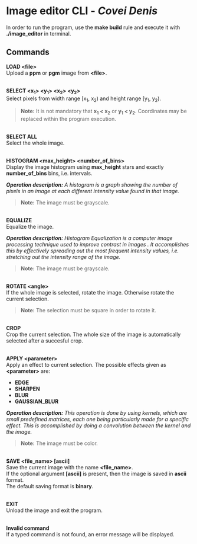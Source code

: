 # Image editor CLI - *Covei Denis*

In order to run the program, use the **make build** rule and execute it with
**./image_editor** in terminal.

## Commands

**LOAD \<file\>**\
Upload a **ppm** or **pgm** image from **\<file\>**.

\
**SELECT \<x<sub>1</sub>\> \<y<sub>1</sub>\> \<x<sub>2</sub>\> 
\<y<sub>2</sub>\>**\
Select pixels from width range [x<sub>1</sub>,
x<sub>2</sub>) and  height range [y<sub>1</sub>, y<sub>2</sub>).
> **Note:** It is not mandatory that **x<sub>1</sub> < x<sub>2</sub>**
or **y<sub>1</sub> < y<sub>2</sub>**. Coordinates may be
replaced within the program execution.

\
**SELECT ALL**\
Select the whole image.

\
**HISTOGRAM \<max_height\> \<number_of_bins\>**\
Display the image histogram using **max_height** stars and exactly
**number_of_bins** bins, i.e. intervals.

***Operation description:** A histogram is a graph showing the number of pixels in
an image at each different intensity value found in that image.*

> **Note:** The image must be grayscale.

\
**EQUALIZE**\
Equalize the image.

***Operation description:** Histogram Equalization is a computer image processing
technique used to improve contrast in images . It accomplishes this by effectively
spreading out the most frequent intensity values, i.e. stretching out the intensity
range of the image.*

> **Note:** The image must be grayscale.

\
**ROTATE \<angle\>**\
If the whole image is selected, rotate the image. Otherwise rotate the
current selection.
> **Note:** The selection must be square in order to rotate it.

\
**CROP**\
Crop the current selection.
The whole size of the image is automatically selected after a succesful crop.

\
**APPLY \<parameter\>**\
Apply an effect to current selection.
The possible effects given as **\<parameter\>** are:
* **EDGE**
* **SHARPEN**
* **BLUR**
* **GAUSSIAN_BLUR**

***Operation description:** This operation is done by using kernels, which are
small predefined matrices, each one being particularly made for a specific effect.
This is accomplished by doing a convolution between the kernel and the image.*

> **Note:** The image must be color.

\
**SAVE \<file_name\> [ascii]**\
Save the current image with the name **\<file_name\>**.\
If the optional argument **[ascii]** is present, then the image is saved in
**ascii** format.\
The default saving format is **binary**.

\
**EXIT**\
Unload the image and exit the program.

\
**Invalid command**\
If a typed command is not found, an error message will be displayed.

